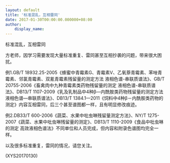 ```yaml
---
layout: default
title: '标准混乱，互相雷同'
date: 2017-01-30T00:00:00.000000+08:00
author:
    display_name: 
---
```


标准混乱，互相雷同

方老师，因学习需要发现大量标准重复、雷同甚至互相抄袭的问题，带来很大困扰。

例1.GB/T 18932.25-2005《蜂蜜中青霉素G、青霉素V、乙氧萘青霉素、苯唑青霉素、邻氯青霉素、双氰青霉素残留量的测定方法 液相色谱-串联质谱法》、GB/T 20755-2006《畜禽肉中九种青霉素类药物残留量的测定 液相色谱-串联质谱法》、DB13/T 1107-2009《乳及乳制品中4种β—内酰胺类药物残留量的测定方法 液相色谱—串联质谱法》、DB13/T 1384.1—2011《饲料中4种β－内酰胺类药物的测定》内容互相雷同，后三个甚至谱图都一样，且有明显修改痕迹。

例2.DB33/T 600-2006《蔬菜、水果中吡虫啉残留量测定方法》、NY/T 1275-2007《蔬菜、水果中吡虫啉残留量的测定》、DB13/T 1110-2009《食品中吡虫啉的测定 高效液相色谱法》不同单位和人员完成，但内容和附录色谱图均完全一样。

以及很多标准重复，雷同的情况，请您关注。

(XYS20170130)

